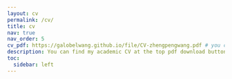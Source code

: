 ```yaml
---
layout: cv
permalink: /cv/
title: cv
nav: true
nav_order: 5
cv_pdf: https://galobelwang.github.io/file/CV-zhengpengwang.pdf # you can also use external links here
description: You can find my academic CV at the top pdf download button.
toc:
  sidebar: left
---
```

